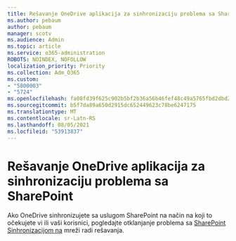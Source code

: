 ```yaml
---
title: Rešavanje OneDrive aplikacija za sinhronizaciju problema sa SharePoint
ms.author: pebaum
author: pebaum
manager: scotv
ms.audience: Admin
ms.topic: article
ms.service: o365-administration
ROBOTS: NOINDEX, NOFOLLOW
localization_priority: Priority
ms.collection: Adm_O365
ms.custom:
- "5800003"
- "5724"
ms.openlocfilehash: fa08fd39f625c902b5bf2b36a56b46fef48c49a5765fbd2dbd23dc5b820c5c9f
ms.sourcegitcommit: b5f7da89a650d2915dc652449623c78be6247175
ms.translationtype: MT
ms.contentlocale: sr-Latn-RS
ms.lasthandoff: 08/05/2021
ms.locfileid: "53913837"
---
```

# <a name="fix-onedrive-sync-issues-with-sharepoint"></a>Rešavanje OneDrive aplikacija za sinhronizaciju problema sa SharePoint

Ako OneDrive sinhronizujete sa uslugom SharePoint na način na koji to očekujete vi ili vaši korisnici, pogledajte otklanjanje problema sa [SharePoint Sinhronizacijom na](https://support.office.com/article/fix-sharepoint-online-sync-problems-aaa2d172-8d45-4e94-9c04-5364d04ca2f4?ui=en-US&rs=en-US&ad=US) mreži radi rešavanja.
